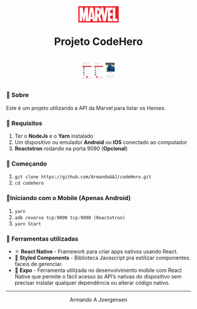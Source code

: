 <h1 align="center">
  <p><img src='./assets/logo.png' height="44"></p>
  <p>Projeto CodeHero</p>
</h1>

<h1 align="center">
  <p align="center">
    <img src='./assets/one.jpeg' height="44">
    <img src='./assets/two.jpeg' height="44">
    <img src='./assets/three.jpeg' height="44">
  </p>
</h1>


### 📜 Sobre
Este é um projeto utilizando a API da Marvel para listar os Heroes. 

### 🔽 Requisitos
1. Ter o **NodeJs** e o **Yarn** instalado
3. Um dispositivo ou emulador **Android** ou **IOS** conectado ao computador
3. **Reactotron** rodando na porta 9090 (**Opcional**)

### :rocket: Começando
1. ``git clone https://github.com/ArmandoAAJ/codeHero.git``
2. ``cd codehero``


### 📱Iniciando com o Mobile (Apenas Android)
1. ``yarn``
2. ``adb reverse tcp:9090 tcp:9090 (Reactotron)``
3. ``yarn Start``

### 🧰  Ferramentas utilizadas
- ⚛️ **React Native** - Framework para criar apps nativos usando React.
- 💅 **Styled Components** - Biblioteca Javascript pra estilizar componentes.
faceis de gerenciar.
- 📛 **Expo** - Ferramenta utilizada no desenvolvimento mobile com React Native que permite o fácil acesso às API’s nativas do dispositivo sem precisar instalar qualquer dependência ou alterar código nativo.

<hr>
<p align="center"> Armando A Joergensen </p>
